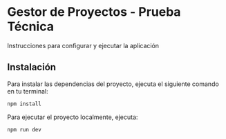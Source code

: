 # Gestor de Proyectos - Prueba Técnica

Instrucciones para configurar y ejecutar la aplicación 

## Instalación

Para instalar las dependencias del proyecto, ejecuta el siguiente comando en tu terminal:

```bash
npm install
```

Para ejecutar el proyecto localmente, ejecuta:

```bash
npm run dev